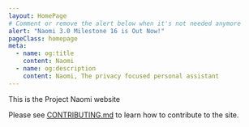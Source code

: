 ```yaml
---
layout: HomePage
# Comment or remove the alert below when it's not needed anymore
alert: "Naomi 3.0 Milestone 16 is Out Now!"
pageClass: homepage
meta:
  - name: og:title
    content: Naomi
  - name: og:description
    content: Naomi, The privacy focused personal assistant
---
```


This is the Project Naomi website

Please see [CONTRIBUTING.md](CONTRIBUTING.md) to learn how to contribute to the site.
